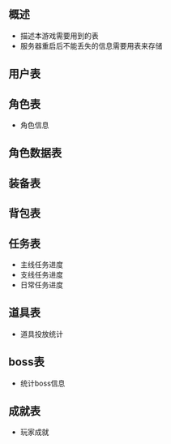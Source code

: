 ## 概述
- 描述本游戏需要用到的表
- 服务器重启后不能丢失的信息需要用表来存储

## 用户表

## 角色表
- 角色信息

## 角色数据表

## 装备表

## 背包表

## 任务表
- 主线任务进度
- 支线任务进度
- 日常任务进度

## 道具表
- 道具投放统计

## boss表
- 统计boss信息

## 成就表
- 玩家成就